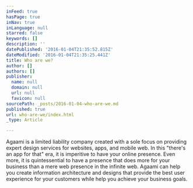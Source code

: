 ```yaml
---
inFeed: true
hasPage: true
inNav: true
inLanguage: null
starred: false
keywords: []
description: ''
datePublished: '2016-01-04T21:35:52.815Z'
dateModified: '2016-01-04T21:35:25.441Z'
title: Who are we?
author: []
authors: []
publisher:
  name: null
  domain: null
  url: null
  favicon: null
sourcePath: _posts/2016-01-04-who-are-we.md
published: true
url: who-are-we/index.html
_type: Article

---
```

Agaami is a limited liability company created with a sole focus on providing expert design services for websites, apps, and mobile web. In this "there's an app for that" era, it is imperitive to have your online presence. Even more, it is quintessential to have a presence that does more for your business than a mere web presence in the infinite web. Agaami can help you create information architecture and designs that provide the best user experience for your customers while help you achieve your business goals.